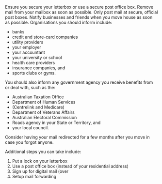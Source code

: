 Ensure you secure your letterbox or use a secure post office box. Remove mail from your mailbox as soon as possible. Only post mail at secure, official post boxes. Notify businesses and friends when you move house as soon as possible. Organisations you should inform include:

- banks
- credit and store-card companies
- utility providers
- your employer
- your accountant
- your university or school
- health care providers
- insurance companies, and
- sports clubs or gyms.

You should also inform any government agency you receive benefits from or deal with, such as the:

- Australian Taxation Office
- Department of Human Services
- (Centrelink and Medicare)
- Department of Veterans Affairs
- Australian Electoral Commission
- Roads agency in your State or Territory, and
- your local council.

Consider having your mail redirected for a few months after you move in case you forgot anyone.

Additional steps you can take include:

1. Put a lock on your letterbox
2. Use a post office box (instead of your residential address)
3. Sign up for digital mail (over
4. Setup mail forwarding